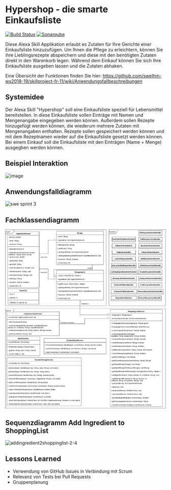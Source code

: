 # Hypershop - die smarte Einkaufsliste
[![Build Status](https://travis-ci.org/sweIhm-ws2018-19/skillproject-fr-11.svg?branch=master)](https://travis-ci.org/sweIhm-ws2018-19/skillproject-fr-11)
[![Sonarqube](https://sonarcloud.io/api/project_badges/measure?project=edu.hm.cs.seng%3Ahypershop&metric=alert_status)](https://sonarcloud.io/dashboard?id=edu.hm.cs.seng%3Ahypershop)

Diese Alexa Skill Applikation erlaubt es Zutaten für Ihre Gerichte einer Einkaufsliste hinzuzufügen.
Um Ihnen die Pflege zu erleichtern, können Sie ihre Lieblingsrezepte abspeichern und diese mit den benötigten Zutaten direkt in den Warenkorb legen.
Während dem Einkauf können Sie sich Ihre Einkaufsliste ausgeben lassen und die Zutaten abhaken.

Eine Übersicht der Funktionen finden Sie hier:
https://github.com/sweIhm-ws2018-19/skillproject-fr-11/wiki/Anwendungsfallbeschreibungen

## Systemidee
Der Alexa Skill "Hypershop" soll eine Einkaufsliste speziell für Lebensmittel bereitstellen. In diese Einkaufsliste sollen Einträge mit Namen und Mengenangabe eingegeben werden können. Außerdem sollen Rezepte hinzugefügt werden können, die wiederum mehrere Zutaten mit Mengenangaben enthalten. Rezepte sollen gespeichert werden können und mit dem Rezeptnamen wieder auf die Einkaufsliste gesetzt werden können. Bei einem Einkauf soll die Einkaufsliste mit den Einträgen (Name + Menge) ausgegben werden können.

## Beispiel Interaktion
![image](https://user-images.githubusercontent.com/43847839/49254042-7692c700-f428-11e8-9b97-908eef5ab7da.png)

## Anwendungsfalldiagramm
![swe sprint 3](https://user-images.githubusercontent.com/43847839/50737379-c6537380-11c8-11e9-911f-cd98f8698407.png)

## Fachklassendiagramm
![classes](https://raw.githubusercontent.com/sweIhm-ws2018-19/skillproject-fr-11/b34f33509f16b56f7c14fa30c1e1f9d9a2e4e4c0/05-Sprint3/class-diagram.png)

## Sequenzdiagramm Add Ingredient to ShoppingList
![addingredient2shoppinglist-2-4](https://user-images.githubusercontent.com/43875688/49247707-33305c80-f418-11e8-83f5-902d41aaae08.png)

## Lessons Learned
- Verwendung von GitHub Issues in Verbindung mit Scrum
- Relevanz von Tests bei Pull Requests
- Gruppenplanung
